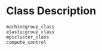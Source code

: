 # Class Description

```{toctree}
machinegroup_class
elasticgroup_class
mpicluster_class
compute_control
```